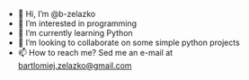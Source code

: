 - 👋 Hi, I’m @b-zelazko
- 👀 I’m interested in programming
- 🌱 I’m currently learning Python
- 💞️ I’m looking to collaborate on some simple python projects
- 📫 How to reach me? Sed me an e-mail at bartlomiej.zelazko@gmail.com

<!---
b-zelazko/b-zelazko is a ✨ special ✨ repository because its `README.md` (this file) appears on your GitHub profile.
You can click the Preview link to take a look at your changes.
--->
